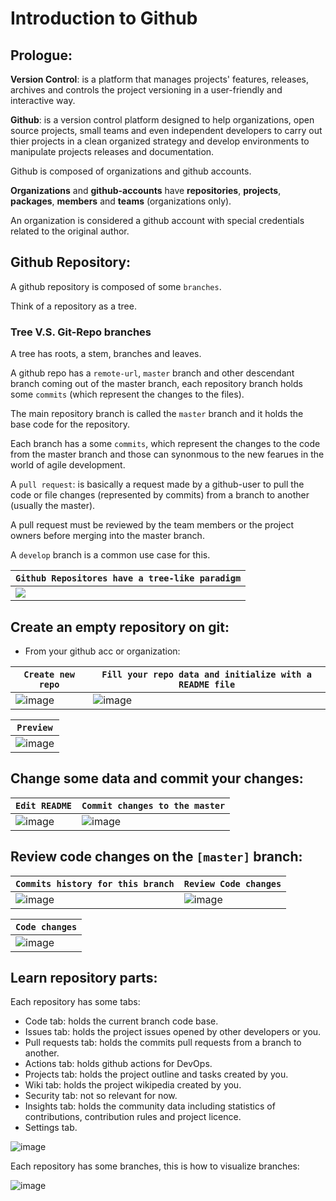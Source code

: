 # Introduction to Github

## Prologue:

**Version Control**: is a platform that manages projects' features, releases, archives and controls the project versioning in a user-friendly and interactive way.

**Github**: is a version control platform designed to help organizations, open source projects, small teams and even independent developers
to carry out thier projects in a clean organized strategy and develop environments to manipulate projects releases and documentation.

Github is composed of organizations and github accounts.

**Organizations** and **github-accounts** have **repositories**, **projects**, **packages**, **members** and **teams** (organizations only).

An organization is considered a github account with special credentials related to the original author.

## Github Repository:

A github repository is composed of some `branches`.

Think of a repository as a tree.

### Tree V.S. Git-Repo branches

A tree has roots, a stem, branches and leaves.

A github repo has a `remote-url`, `master` branch and other descendant branch coming out of the master branch, each repository branch holds some `commits` (which represent the changes to the files).

The main repository branch is called the `master` branch and it holds the base code for the repository.

Each branch has a some `commits`, which represent the changes to the code from the master branch and those can synonmous to the new fearues
in the world of agile development.

A `pull request`: is basically a request made by a github-user to pull the code or file changes (represented by commits) from a branch to another (usually the master).

A pull request must be reviewed by the team members or the project owners before merging into the master branch.

A `develop` branch is a common use case for this.

| `Github Repositores have a tree-like paradigm` |
|-------------------------------------------|
| ![](https://github.com/Google-Developers-Sohag/Github-Training-Course/blob/github-intro/introduction-to-github/git-repos.png) |

## Create an empty repository on git:

- From your github acc or organization: 

| `Create new repo` | `Fill your repo data and initialize with a README file` |
|-------------------|---------------------------------------------------------|
| ![image](https://user-images.githubusercontent.com/60224159/199716852-34a17f73-3079-480c-aa6d-362de480531f.png) | ![image](https://user-images.githubusercontent.com/60224159/199718348-2bf2eac6-22c1-4d75-b935-bddb8aae0b77.png) | 

| `Preview` |
|-----------|
| ![image](https://user-images.githubusercontent.com/60224159/199719220-0785c661-4e6e-4d39-a58f-e8a85ca3212b.png) |

## Change some data and commit your changes: 
| `Edit README` | `Commit changes to the master` | 
|---------------|--------------------------------|
| ![image](https://user-images.githubusercontent.com/60224159/199719638-2552cd6f-1d1c-4912-b2c6-c923515b6c8e.png) | ![image](https://user-images.githubusercontent.com/60224159/199719999-8aba0053-6932-48f8-9ef1-15c7f2f0d018.png) |

## Review code changes on the `[master]` branch:

| `Commits history for this branch` | `Review Code changes` |
|----------------------------------|------------------------|
| ![image](https://user-images.githubusercontent.com/60224159/199720479-7b31412e-40ea-4f6c-a715-507f1949628f.png) | ![image](https://user-images.githubusercontent.com/60224159/199720613-017bff6e-2b31-420e-b967-8f63776b2e47.png) | 

| `Code changes` | 
|----------------|
| ![image](https://user-images.githubusercontent.com/60224159/199720964-d128ec66-c1e1-4655-8cd7-f06f0ffde5bb.png) |

## Learn repository parts: 

Each repository has some tabs: 
- Code tab: holds the current branch code base.
- Issues tab: holds the project issues opened by other developers or you.
- Pull requests tab: holds the commits pull requests from a branch to another.
- Actions tab: holds github actions for DevOps.
- Projects tab: holds the project outline and tasks created by you.
- Wiki tab: holds the project wikipedia created by you.
- Security tab: not so relevant for now.
- Insights tab: holds the community data including statistics of contributions, contribution rules and project licence.
- Settings tab.

![image](https://user-images.githubusercontent.com/60224159/199722000-32ad209d-feae-41a6-a7d9-05f340ffc5a9.png)

Each repository has some branches, this is how to visualize branches: 

![image](https://user-images.githubusercontent.com/60224159/199722357-ea39c362-1e7a-472b-906f-280e32ff26fa.png)



